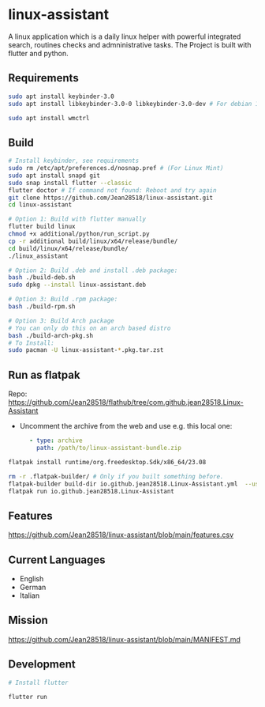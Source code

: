 # linux-assistant

A linux application which is a daily linux helper with powerful integrated search, routines checks and admninistrative tasks. The Project is built with flutter and python.

## Requirements

```bash
sudo apt install keybinder-3.0 
sudo apt install libkeybinder-3.0-0 libkeybinder-3.0-dev # For debian 11, Ubuntu 22.04, ...

sudo apt install wmctrl
```

## Build

```bash
# Install keybinder, see requirements
sudo rm /etc/apt/preferences.d/nosnap.pref # (For Linux Mint)
sudo apt install snapd git
sudo snap install flutter --classic
flutter doctor # If command not found: Reboot and try again
git clone https://github.com/Jean28518/linux-assistant.git
cd linux-assistant

# Option 1: Build with flutter manually
flutter build linux
chmod +x additional/python/run_script.py
cp -r additional build/linux/x64/release/bundle/
cd build/linux/x64/release/bundle/
./linux_assistant

# Option 2: Build .deb and install .deb package:
bash ./build-deb.sh
sudo dpkg --install linux-assistant.deb

# Option 3: Build .rpm package:
bash ./build-rpm.sh

# Option 3: Build Arch package
# You can only do this on an arch based distro
bash ./build-arch-pkg.sh
# To Install:
sudo pacman -U linux-assistant-*.pkg.tar.zst
```

## Run as flatpak

Repo: <https://github.com/Jean28518/flathub/tree/com.github.jean28518.Linux-Assistant>

- Uncomment the archive from the web and use e.g. this local one:

```yaml
      - type: archive
        path: /path/to/linux-assistant-bundle.zip
```

```bash
flatpak install runtime/org.freedesktop.Sdk/x86_64/23.08

rm -r .flatpak-builder/ # Only if you built something before.
flatpak-builder build-dir io.github.jean28518.Linux-Assistant.yml  --user --force-clean --install 
flatpak run io.github.jean28518.Linux-Assistant
```

## Features

<https://github.com/Jean28518/linux-assistant/blob/main/features.csv>

## Current Languages

- English
- German
- Italian

## Mission

<https://github.com/Jean28518/linux-assistant/blob/main/MANIFEST.md>

## Development

```bash
# Install flutter

flutter run
```
